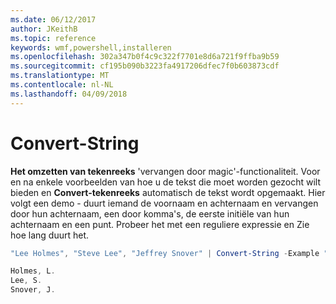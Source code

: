 ```yaml
---
ms.date: 06/12/2017
author: JKeithB
ms.topic: reference
keywords: wmf,powershell,installeren
ms.openlocfilehash: 302a347b0f4c9c322f7701e8d6a721f9ffba9b59
ms.sourcegitcommit: cf195b090b3223fa4917206dfec7f0b603873cdf
ms.translationtype: MT
ms.contentlocale: nl-NL
ms.lasthandoff: 04/09/2018
---
```

# <a name="convert-string"></a>Convert-String
**Het omzetten van tekenreeks** 'vervangen door magic'-functionaliteit. Voor en na enkele voorbeelden van hoe u de tekst die moet worden gezocht wilt bieden en **Convert-tekenreeks** automatisch de tekst wordt opgemaakt. Hier volgt een demo - duurt iemand de voornaam en achternaam en vervangen door hun achternaam, een door komma's, de eerste initiële van hun achternaam en een punt. Probeer het met een reguliere expressie en Zie hoe lang duurt het.

```powershell
"Lee Holmes", "Steve Lee", "Jeffrey Snover" | Convert-String -Example "Bill Gates=Gates, B.","John Smith=Smith, J."

Holmes, L.
Lee, S.
Snover, J.
```